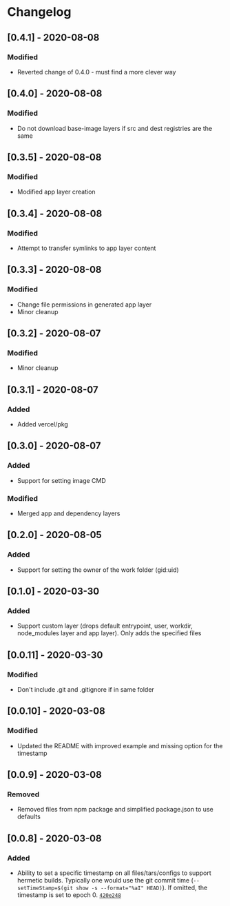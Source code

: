 # Changelog

## [0.4.1] - 2020-08-08

### Modified
- Reverted change of 0.4.0 - must find a more clever way

## [0.4.0] - 2020-08-08

### Modified
- Do not download base-image layers if src and dest registries are the same 

## [0.3.5] - 2020-08-08

### Modified
- Modified app layer creation

## [0.3.4] - 2020-08-08

### Modified
- Attempt to transfer symlinks to app layer content

## [0.3.3] - 2020-08-08

### Modified
- Change file permissions in generated app layer
- Minor cleanup

## [0.3.2] - 2020-08-07

### Modified
- Minor cleanup

## [0.3.1] - 2020-08-07

### Added
- Added vercel/pkg

## [0.3.0] - 2020-08-07

### Added
- Support for setting image CMD

### Modified
- Merged app and dependency layers

## [0.2.0] - 2020-08-05

### Added
- Support for setting the owner of the work folder (gid:uid)

## [0.1.0] - 2020-03-30

### Added
- Support custom layer (drops default entrypoint, user, workdir, node_modules layer and app layer). Only adds the specified files

## [0.0.11] - 2020-03-30

### Modified
- Don't include .git and .gitignore if in same folder

## [0.0.10] - 2020-03-08

### Modified
- Updated the README with improved example and missing option for the timestamp

## [0.0.9] - 2020-03-08

### Removed
- Removed files from npm package and simplified package.json to use defaults

## [0.0.8] - 2020-03-08

### Added
- Ability to set a specific timestamp on all files/tars/configs to support hermetic builds. Typically one would use the git commit time (`--setTimeStamp=$(git show -s --format="%aI" HEAD)`). If omitted, the timestamp is set to epoch 0. [`420e248`](https://github.com/eoftedal/doqr/commit/420e248e4daf5470e91834f11a52633a566f5783)
